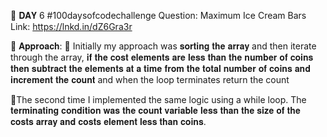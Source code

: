 📌 𝐃𝐀𝐘 6 #100daysofcodechallenge
Question: Maximum Ice Cream Bars
Link:
https://lnkd.in/dZ6Gra3r

📌 𝐀𝐩𝐩𝐫𝐨𝐚𝐜𝐡:
🔎 Initially my approach was 𝐬𝐨𝐫𝐭𝐢𝐧𝐠 𝐭𝐡𝐞 𝐚𝐫𝐫𝐚𝐲 and then iterate through the array, 𝐢𝐟 𝐭𝐡𝐞 𝐜𝐨𝐬𝐭 𝐞𝐥𝐞𝐦𝐞𝐧𝐭𝐬 𝐚𝐫𝐞 𝐥𝐞𝐬𝐬 𝐭𝐡𝐚𝐧 𝐭𝐡𝐞 𝐧𝐮𝐦𝐛𝐞𝐫 𝐨𝐟 𝐜𝐨𝐢𝐧𝐬 𝐭𝐡𝐞𝐧 𝐬𝐮𝐛𝐭𝐫𝐚𝐜𝐭 𝐭𝐡𝐞 𝐞𝐥𝐞𝐦𝐞𝐧𝐭𝐬 𝐚𝐭 𝐚 𝐭𝐢𝐦𝐞 𝐟𝐫𝐨𝐦 𝐭𝐡𝐞 𝐭𝐨𝐭𝐚𝐥 𝐧𝐮𝐦𝐛𝐞𝐫 𝐨𝐟 𝐜𝐨𝐢𝐧𝐬 𝐚𝐧𝐝 𝐢𝐧𝐜𝐫𝐞𝐦𝐞𝐧𝐭 𝐭𝐡𝐞 𝐜𝐨𝐮𝐧𝐭 and when the loop terminates return the count

🔎The second time I implemented the same logic using a while loop. The 𝐭𝐞𝐫𝐦𝐢𝐧𝐚𝐭𝐢𝐧𝐠 𝐜𝐨𝐧𝐝𝐢𝐭𝐢𝐨𝐧 𝐰𝐚𝐬 𝐭𝐡𝐞 𝐜𝐨𝐮𝐧𝐭 𝐯𝐚𝐫𝐢𝐚𝐛𝐥𝐞 𝐥𝐞𝐬𝐬 𝐭𝐡𝐚𝐧 𝐭𝐡𝐞 𝐬𝐢𝐳𝐞 𝐨𝐟 𝐭𝐡𝐞 𝐜𝐨𝐬𝐭𝐬 𝐚𝐫𝐫𝐚𝐲 𝐚𝐧𝐝 𝐜𝐨𝐬𝐭𝐬 𝐞𝐥𝐞𝐦𝐞𝐧𝐭 𝐥𝐞𝐬𝐬 𝐭𝐡𝐚𝐧 𝐜𝐨𝐢𝐧𝐬.
